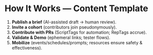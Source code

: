 # How It Works — Content Template
1) **Publish a brief** (AI-assisted draft → human review).  
2) **Invite a cohort** (contributors join pseudonymously).  
3) **Contribute with PRs** (ScriptTags for automation; RepTags accrue).  
4) **Validate & Demo** (ephemeral links; tester flows).  
5) **Mobilize** (events/schedules/prompts; resources ensure safety & effectiveness).